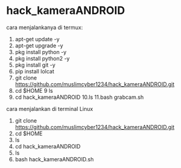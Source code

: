 # hack_kameraANDROID

cara menjalankanya di termux:

1. apt-get update -y
2. apt-get upgrade -y
3. pkg install python -y
4. pkg install python2 -y
5. pkg install git -y
6. pip install lolcat
7. git clone https://github.com/muslimcyber1234/hack_kameraANDROID.git
8. cd $HOME
9  ls
9. cd hack_kameraANDROID
10.ls
11.bash grabcam.sh

cara menjalankan di terminal Linux

1. git clone https://github.com/muslimcyber1234/hack_kameraANDROID.git
2. cd $HOME
3. ls
4. cd hack_kameraANDROID
5. ls
6. bash hack_kameraANDROID.sh
